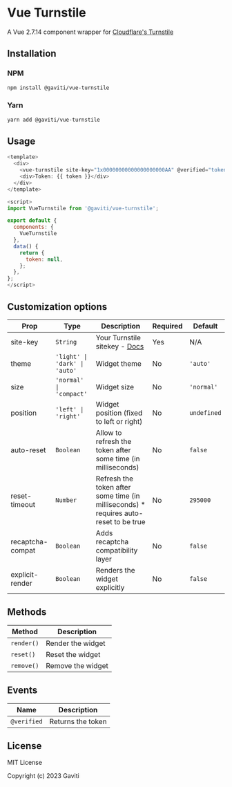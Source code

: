 # Vue Turnstile

A Vue 2.7.14 component wrapper for [Cloudflare's Turnstile](https://developers.cloudflare.com/turnstile/)

## Installation

### NPM
```bash
npm install @gaviti/vue-turnstile
```

### Yarn
```bash
yarn add @gaviti/vue-turnstile
```

## Usage

```javascript
<template>
  <div>
    <vue-turnstile site-key="1x00000000000000000000AA" @verified="token = $event" />
    <div>Token: {{ token }}</div>
  </div>
</template>

<script>
import VueTurnstile from '@gaviti/vue-turnstile';

export default {
  components: {
    VueTurnstile
  },
  data() {
    return {
      token: null,
    };
  },
};
</script>
```

## Customization options

| Prop             | Type                          | Description                                                                                      | Required | Default       |
| ---------------- | ----------------------------- | ------------------------------------------------------------------------------------------------ | -------- | ------------- |
| site-key         | `String`                      | Your Turnstile sitekey - [Docs](https://developers.cloudflare.com/turnstile/get-started/)        | Yes      | N/A           |
| theme            | `'light' \| 'dark' \| 'auto'` | Widget theme                                                                                     | No       | `'auto'`      |
| size             | `'normal' \| 'compact'`       | Widget size                                                                                      | No       | `'normal'`    |
| position         | `'left' \| 'right'`           | Widget position (fixed to left or right)                                                         | No       | `undefined`   |
| auto-reset       | `Boolean`                     | Allow to refresh the token after some time (in milliseconds)                                     | No       | `false`       |
| reset-timeout    | `Number`                      | Refresh the token after some time (in milliseconds) * requires auto-reset to be true             | No       | `295000`      |
| recaptcha-compat | `Boolean`                     | Adds recaptcha compatibility layer                                                               | No       | `false`       |
| explicit-render  | `Boolean`                     | Renders the widget explicitly                                                                    | No       | `false`       |

## Methods

| Method          | Description       |
| --------------- | ----------------- |
| `render()`      | Render the widget |
| `reset()`       | Reset the widget  |
| `remove()`      | Remove the widget |

## Events

| Name             | Description       |
| ---------------- | ----------------- |
| `@verified`      | Returns the token |

## License

MIT License

Copyright (c) 2023 Gaviti
